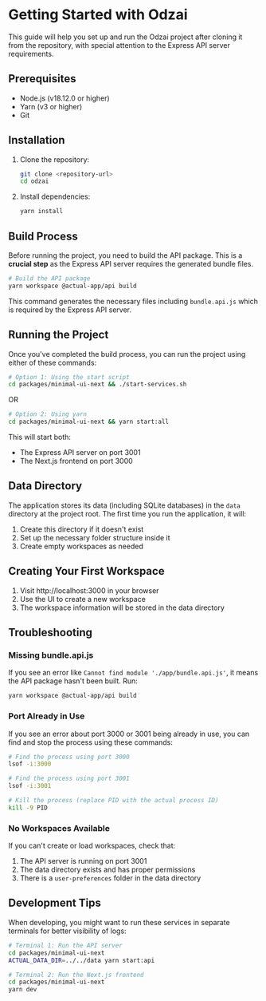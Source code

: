 # Getting Started with Odzai

This guide will help you set up and run the Odzai project after cloning it from the repository, with special attention to the Express API server requirements.

## Prerequisites

- Node.js (v18.12.0 or higher)
- Yarn (v3 or higher)
- Git

## Installation

1. Clone the repository:
   ```bash
   git clone <repository-url>
   cd odzai
   ```

2. Install dependencies:
   ```bash
   yarn install
   ```

## Build Process

Before running the project, you need to build the API package. This is a **crucial step** as the Express API server requires the generated bundle files.

```bash
# Build the API package
yarn workspace @actual-app/api build
```

This command generates the necessary files including `bundle.api.js` which is required by the Express API server.

## Running the Project

Once you've completed the build process, you can run the project using either of these commands:

```bash
# Option 1: Using the start script
cd packages/minimal-ui-next && ./start-services.sh
```

OR

```bash
# Option 2: Using yarn
cd packages/minimal-ui-next && yarn start:all
```

This will start both:
- The Express API server on port 3001
- The Next.js frontend on port 3000

## Data Directory

The application stores its data (including SQLite databases) in the `data` directory at the project root. The first time you run the application, it will:

1. Create this directory if it doesn't exist
2. Set up the necessary folder structure inside it
3. Create empty workspaces as needed

## Creating Your First Workspace

1. Visit http://localhost:3000 in your browser
2. Use the UI to create a new workspace
3. The workspace information will be stored in the data directory

## Troubleshooting

### Missing bundle.api.js
If you see an error like `Cannot find module './app/bundle.api.js'`, it means the API package hasn't been built. Run:

```bash
yarn workspace @actual-app/api build
```

### Port Already in Use
If you see an error about port 3000 or 3001 being already in use, you can find and stop the process using these commands:

```bash
# Find the process using port 3000
lsof -i:3000

# Find the process using port 3001
lsof -i:3001

# Kill the process (replace PID with the actual process ID)
kill -9 PID
```

### No Workspaces Available
If you can't create or load workspaces, check that:
1. The API server is running on port 3001
2. The data directory exists and has proper permissions
3. There is a `user-preferences` folder in the data directory

## Development Tips

When developing, you might want to run these services in separate terminals for better visibility of logs:

```bash
# Terminal 1: Run the API server
cd packages/minimal-ui-next
ACTUAL_DATA_DIR=../../data yarn start:api

# Terminal 2: Run the Next.js frontend
cd packages/minimal-ui-next
yarn dev
``` 